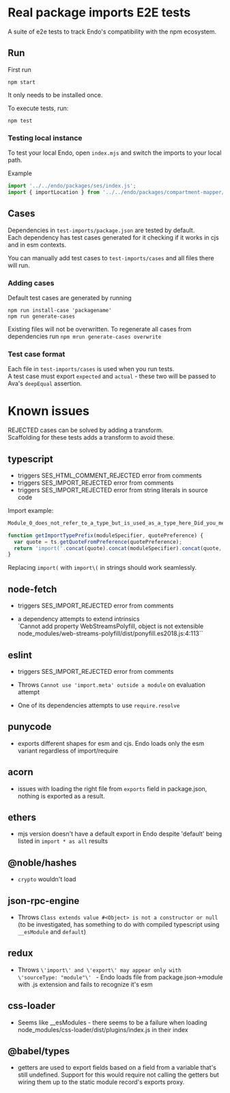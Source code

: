 # Real package imports E2E tests

A suite of e2e tests to track Endo's compatibility with the npm ecosystem.

## Run

First run

```
npm start
```

It only needs to be installed once.

To execute tests, run:

```
npm test
```

### Testing local instance

To test your local Endo, open `index.mjs` and switch the imports to your local path.

Example

```js
import '../../endo/packages/ses/index.js';
import { importLocation } from '../../endo/packages/compartment-mapper/index.js';
```

## Cases

Dependencies in `test-imports/package.json` are tested by default.  
Each dependency has test cases generated for it checking if it works in cjs and in esm contexts.

You can manually add test cases to `test-imports/cases` and all files there will run.

### Adding cases

Default test cases are generated by running

```
npm run install-case 'packagename'
npm run generate-cases
```

Existing files will not be overwritten. To regenerate all cases from dependencies run `npm mrun generate-cases overwrite`

### Test case format

Each file in `test-imports/cases` is used when you run tests.  
A test case must export `expected` and `actual` - these two will be passed to Ava's `deepEqual` assertion.

# Known issues

REJECTED cases can be solved by adding a transform.  
Scaffolding for these tests adds a transform to avoid these.

## typescript

- triggers SES_HTML_COMMENT_REJECTED error from comments
- triggers SES_IMPORT_REJECTED error from comments
- triggers SES_IMPORT_REJECTED error from string literals in source code

Import example:

```js
Module_0_does_not_refer_to_a_type_but_is_used_as_a_type_here_Did_you_mean_typeof_import_0: diag(1340, ts.DiagnosticCategory.Error, "Module_0_does_not_refer_to_a_type_but_is_used_as_a_type_here_Did_you_mean_typeof_import_0_1340", "Module '{0}' does not refer to a type, but is used as a type here. Did you mean 'typeof import('{0}')'?"),

```

```js
function getImportTypePrefix(moduleSpecifier, quotePreference) {
  var quote = ts.getQuoteFromPreference(quotePreference);
  return 'import('.concat(quote).concat(moduleSpecifier).concat(quote, ').');
}
```

Replacing `import(` with `import\(` in strings should work seamlessly.

## node-fetch

- triggers SES_IMPORT_REJECTED error from comments

- a dependency attempts to extend intrinsics  
  `Cannot add property WebStreamsPolyfill, object is not extensible node_modules/web-streams-polyfill/dist/ponyfill.es2018.js:4:113``

## eslint

- triggers SES_IMPORT_REJECTED error from comments

- Throws `Cannot use 'import.meta' outside a module` on evaluation attempt
- One of its dependencies attempts to use `require.resolve`

## punycode

- exports different shapes for esm and cjs. Endo loads only the esm variant regardless of import/require

## acorn

- issues with loading the right file from `exports` field in package.json, nothing is exported as a result.

## ethers

- mjs version doesn't have a default export in Endo despite 'default' being listed in `import * as all` results

## @noble/hashes

- `crypto` wouldn't load

## json-rpc-engine

- Throws `Class extends value #<Object> is not a constructor or null` (to be investigated, has something to do with compiled typescript using `__esModule` and `default`)

## redux

- Throws `\'import\' and \'export\' may appear only with \'sourceType: "module"\' ` - Endo loads file from package.json->module with .js extension and fails to recognize it's esm

## css-loader

- Seems like \_\_esModules - there seems to be a failure when loading node_modules/css-loader/dist/plugins/index.js in their index

## @babel/types

- getters are used to export fields based on a field from a variable that's still undefined. Support for this would require not calling the getters but wiring them up to the static module record's exports proxy.
